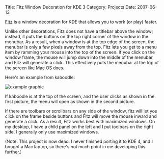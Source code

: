 Title: Fitz Window Decoration for KDE 3
Category: Projects
Date: 2007-06-13

[Fitz](https://github.com/jeffamcgee/fitz) is a window decoration for KDE that
allows you to work (or play) faster.

Unlike other decorations, Fitz does not have a titlebar above the window;
instead, it puts the buttons on the top right corner of the window in the
menubar. As a result, when a window is at the top edge of the screen, the
menubar is only a few pixels away from the top. Fitz lets you get to a menu
item by ramming your mouse into the top of the screen. If you click on the
window frame, the mouse will jump down into the middle of the menubar and Fitz
will generate a click. This effectively puts the menubar at the top of the
screen like Mac OS does.

Here's an example from kaboodle:

![example graphic](http://fitz.sourceforge.net/click.png)

If kaboodle is at the top of the screen, and the user clicks as shown in the
first picture, the menu will open as shown in the second picture.

If there are toolbars or scrollbars on any side of the window, fitz will let
you click on the frame beside buttons and Fitz will move the mouse inward and
generate a click. As a result, Fitz works best with maximized windows. On my
desktop, I have a child panel on the left and I put toolbars on the right side.
I generally only use maximized windows.

(Note: This project is now dead. I never finished porting it to KDE 4, and I
bought a Mac laptop, so there's not much point in me developing this further.)
